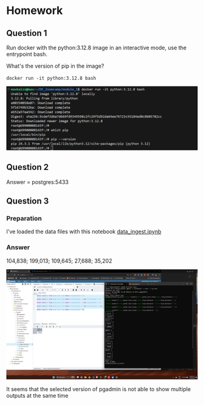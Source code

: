 # Homework

## Question 1

Run docker with the python:3.12.8 image in an interactive mode, use the entrypoint bash.

What's the version of pip in the image?

 `docker run -it python:3.12.8 bash`

 ![alt text](image.png)

 ## Question 2

 Answer = postgres:5433

 ## Question 3

### Preparation

I've loaded the data files with this notebook [data_ingest.ipynb](https://github.com/Maxkaizo/DE_Zoomcamp/blob/main/module_1/homework/data_ingest.ipynb)


### Answer

104,838; 199,013; 109,645; 27,688; 35,202

![alt text](image-1.png)

It seems that the selected version of pgadmin is not able to show multiple outputs at the same time





